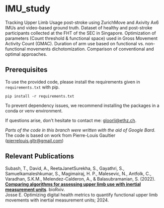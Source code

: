# IMU_study

Tracking Upper Limb Usage post-stroke using ZurichMove and Axivity Ax6 IMUs and video-based ground truth.
Dataset of healthy and post-stroke participants collected at the FHT of the SEC in Singapore. 
Optimization of parameters (Count threshold & functional space) used in Gross Movement Activity Count (GMAC).
Duration of arm use based on functional vs. non-functional movements dichotomization. 
Comparison of conventional and optimal approaches.

## Prerequisites
To use the provided code, please install the requirements given in ```requirements.txt``` with pip.
```
pip install -r requirements.txt
```
To prevent dependency issues, we recommend installing the packages in a conda or venv environment.


If questions arise, don't hesitate to contact me: gloorli@ethz.ch.

*Parts of the code in this branch were written with the aid of Google Bard.* \
The code is based on work from Pierre-Louis Gaultier (pierrelouis.gltr@gmail.com)

## Relevant Publications

Subash, T., David, A., ReetaJanetSurekha, S., Gayathri, S., Samuelkamaleshkumar, S., Magimairaj, H. P., Malesevic, N., Antfolk, C., Varadhan, S.K.M., Melendez-Calderon, A., & Balasubramanian, S. (2022). [**Comparing algorithms for assessing upper limb use with inertial measurement units**](https://www.biorxiv.org/content/10.1101/2022.02.24.481756v1.full). bioRxiv.
\
Josse E. Optimizing digital health metrics to quantify functional upper limb
movements with inertial measurement units; 2024.
